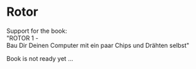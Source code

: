 # Rotor
Support for the book:    
"ROTOR 1 -     
Bau Dir Deinen Computer mit ein paar Chips und Drähten selbst"

Book is not ready yet ...
